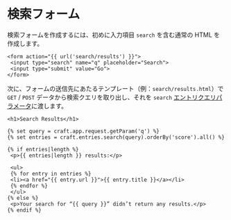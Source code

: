 # 検索フォーム

検索フォームを作成するには、初めに入力項目 `search` を含む通常の HTML を作成します。

```twig
<form action="{{ url('search/results') }}">
 <input type="search" name="q" placeholder="Search">
 <input type="submit" value="Go">
</form>
```

次に、フォームの送信先にあたるテンプレート（例：`search/results.html`）で `GET` / `POST` データから検索クエリを取り出し、それを `search` [エントリクエリパラメータ](../../element-query-params/entry-query-params.md)に渡します。

```twig
<h1>Search Results</h1>

{% set query = craft.app.request.getParam('q') %}
{% set entries = craft.entries.search(query).orderBy('score').all() %}

{% if entries|length %}
 <p>{{ entries|length }} results:</p>

 <ul>
 {% for entry in entries %}
 <li><a href="{{ entry.url }}">{{ entry.title }}</a></li>
 {% endfor %}
 </ul>
{% else %}
 <p>Your search for “{{ query }}” didn’t return any results.</p>
{% endif %}
```

